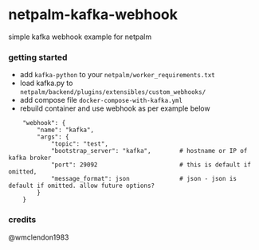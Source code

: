 # netpalm-kafka-webhook
simple kafka webhook example for netpalm

### getting started
- add ```kafka-python``` to your ```netpalm/worker_requirements.txt```
- load kafka.py to ```netpalm/backend/plugins/extensibles/custom_webhooks/```
- add compose file ```docker-compose-with-kafka.yml```
- rebuild container and use webhook as per example below

```
    "webhook": {
        "name": "kafka",
        "args": {
            "topic": "test",
            "bootstrap_server": "kafka",        # hostname or IP of kafka broker
            "port": 29092                       # this is default if omitted,
            "message_format": json              # json - json is default if omitted. allow future options?
        }
    }
```
### credits
 @wmclendon1983
